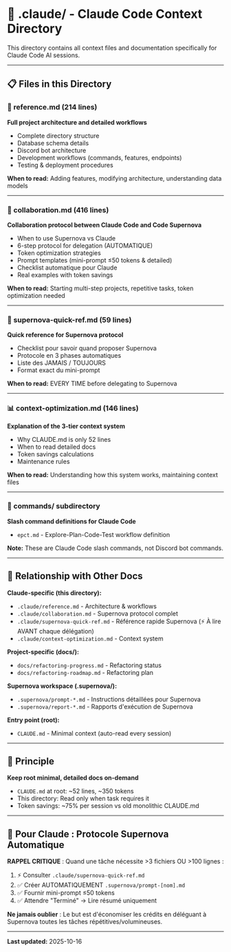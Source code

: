 # 📁 .claude/ - Claude Code Context Directory

This directory contains all context files and documentation specifically for Claude Code AI sessions.

---

## 📋 Files in this Directory

### 🎯 reference.md (214 lines)
**Full project architecture and detailed workflows**
- Complete directory structure
- Database schema details
- Discord bot architecture
- Development workflows (commands, features, endpoints)
- Testing & deployment procedures

**When to read:** Adding features, modifying architecture, understanding data models

---

### 🤝 collaboration.md (416 lines)
**Collaboration protocol between Claude Code and Code Supernova**
- When to use Supernova vs Claude
- 6-step protocol for delegation (AUTOMATIQUE)
- Token optimization strategies
- Prompt templates (mini-prompt ≤50 tokens & detailed)
- Checklist automatique pour Claude
- Real examples with token savings

**When to read:** Starting multi-step projects, repetitive tasks, token optimization needed

---

### 🚀 supernova-quick-ref.md (59 lines)
**Quick reference for Supernova protocol**
- Checklist pour savoir quand proposer Supernova
- Protocole en 3 phases automatiques
- Liste des JAMAIS / TOUJOURS
- Format exact du mini-prompt

**When to read:** EVERY TIME before delegating to Supernova

---

### 📊 context-optimization.md (146 lines)
**Explanation of the 3-tier context system**
- Why CLAUDE.md is only 52 lines
- When to read detailed docs
- Token savings calculations
- Maintenance rules

**When to read:** Understanding how this system works, maintaining context files

---

### 📁 commands/ subdirectory
**Slash command definitions for Claude Code**
- `epct.md` - Explore-Plan-Code-Test workflow definition

**Note:** These are Claude Code slash commands, not Discord bot commands.

---

## 🔄 Relationship with Other Docs

**Claude-specific (this directory):**
- `.claude/reference.md` - Architecture & workflows
- `.claude/collaboration.md` - Supernova protocol complet
- `.claude/supernova-quick-ref.md` - Référence rapide Supernova (⚡ À lire AVANT chaque délégation)
- `.claude/context-optimization.md` - Context system

**Project-specific (docs/):**
- `docs/refactoring-progress.md` - Refactoring status
- `docs/refactoring-roadmap.md` - Refactoring plan

**Supernova workspace (.supernova/):**
- `.supernova/prompt-*.md` - Instructions détaillées pour Supernova
- `.supernova/report-*.md` - Rapports d'exécution de Supernova

**Entry point (root):**
- `CLAUDE.md` - Minimal context (auto-read every session)

---

## 🎯 Principle

**Keep root minimal, detailed docs on-demand**
- `CLAUDE.md` at root: ~52 lines, ~350 tokens
- This directory: Read only when task requires it
- Token savings: ~75% per session vs old monolithic CLAUDE.md

---

## 🎯 Pour Claude : Protocole Supernova Automatique

**RAPPEL CRITIQUE** : Quand une tâche nécessite >3 fichiers OU >100 lignes :

1. ⚡ Consulter `.claude/supernova-quick-ref.md`
2. ✅ Créer AUTOMATIQUEMENT `.supernova/prompt-[nom].md`
3. ✅ Fournir mini-prompt ≤50 tokens
4. ✅ Attendre "Terminé" → Lire résumé uniquement

**Ne jamais oublier** : Le but est d'économiser les crédits en déléguant à Supernova toutes les tâches répétitives/volumineuses.

---

**Last updated:** 2025-10-16
